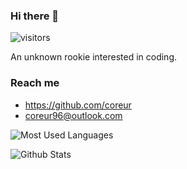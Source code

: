 ### Hi there 👋

![visitors](https://visitor-badge.glitch.me/badge?page_id=coreur.coreur&left_color=green&right_color=red)

<!--
**coreur/coreur** is a ✨ _special_ ✨ repository because its `README.md` (this file) appears on your GitHub profile.

Here are some ideas to get you started:

- 🔭 I’m currently working on ...
- 🌱 I’m currently learning ...
- 👯 I’m looking to collaborate on ...
- 🤔 I’m looking for help with ...
- 💬 Ask me about ...
- 📫 How to reach me: ...
- 😄 Pronouns: ...
- ⚡ Fun fact: ...
-->

An unknown rookie interested in coding.

### Reach me

- <https://github.com/coreur>
- <coreur96@outlook.com>

![Most Used Languages](https://github-readme-stats.vercel.app/api/top-langs/?username=WeihanLi&theme=dark&layout=compact)

![Github Stats](https://github-readme-stats.vercel.app/api?username=coreur&show_icons=true&theme=dark&count_private=true)
